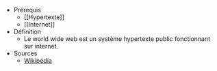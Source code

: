 - Prérequis
	- [[Hypertexte]]
	- [[Internet]]
- Définition
	-	Le world wide web est un système hypertexte public fonctionnant sur internet.
- Sources
	- [Wikipédia](https://fr.wikipedia.org/wiki/World_Wide_Web)
